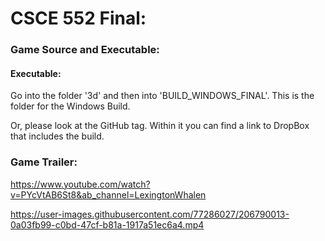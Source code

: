 # CSCE 552 Final:

### Game Source and Executable:

#### Executable:
Go into the folder '3d' and then into 'BUILD_WINDOWS_FINAL'. This is the folder for the Windows Build.

Or, please look at the GitHub tag. Within it you can find a link to DropBox that includes the build.

### Game Trailer:
https://www.youtube.com/watch?v=PYcVtAB6St8&ab_channel=LexingtonWhalen


https://user-images.githubusercontent.com/77286027/206790013-0a03fb99-c0bd-47cf-b81a-1917a51ec6a4.mp4

